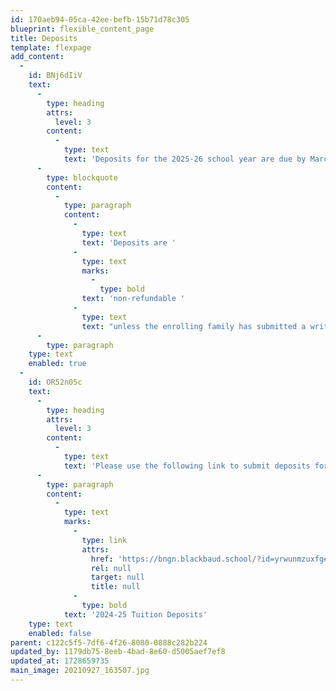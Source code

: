 ```yaml
---
id: 170aeb94-05ca-42ee-befb-15b71d78c305
blueprint: flexible_content_page
title: Deposits
template: flexpage
add_content:
  -
    id: BNj6dIiV
    text:
      -
        type: heading
        attrs:
          level: 3
        content:
          -
            type: text
            text: 'Deposits for the 2025-26 school year are due by March 17, 2025.'
      -
        type: blockquote
        content:
          -
            type: paragraph
            content:
              -
                type: text
                text: 'Deposits are '
              -
                type: text
                marks:
                  -
                    type: bold
                text: 'non-refundable '
              -
                type: text
                text: "unless the enrolling family has submitted a written, dated, and signed statement withdrawing the student’s enrollment to the Director of Admissions by March 15, 2025.\_The deposit will be credited toward the Student’s tuition obligation for the 2025-26 school year."
      -
        type: paragraph
    type: text
    enabled: true
  -
    id: OR52n05c
    text:
      -
        type: heading
        attrs:
          level: 3
        content:
          -
            type: text
            text: 'Please use the following link to submit deposits for the 2024-25 School year.'
      -
        type: paragraph
        content:
          -
            type: text
            marks:
              -
                type: link
                attrs:
                  href: 'https://bngn.blackbaud.school/?id=yrwunmzuxfg#/home/'
                  rel: null
                  target: null
                  title: null
              -
                type: bold
            text: '2024-25 Tuition Deposits'
    type: text
    enabled: false
parent: c122c5f5-7df6-4f26-8080-0888c282b224
updated_by: 1179db75-8eeb-4bad-8e60-d5005aef7ef8
updated_at: 1728659735
main_image: 20210927_163507.jpg
---
```


